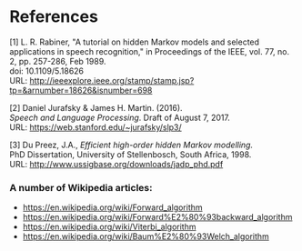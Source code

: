 # References
[1] L. R. Rabiner, "A tutorial on hidden Markov models and selected applications in speech recognition," in Proceedings of the IEEE, vol. 77, no. 2, pp. 257-286, Feb 1989.  
doi: 10.1109/5.18626   
URL: http://ieeexplore.ieee.org/stamp/stamp.jsp?tp=&arnumber=18626&isnumber=698  

[2] Daniel Jurafsky & James H. Martin. (2016).  
*Speech and Language Processing*. Draft of August 7, 2017.  
URL: https://web.stanford.edu/~jurafsky/slp3/  

[3] Du Preez, J.A., *Efficient high-order hidden Markov modelling.*  
PhD Dissertation, University of Stellenbosch, South Africa, 1998.  
URL: http://www.ussigbase.org/downloads/jadp_phd.pdf  

### A number of Wikipedia articles:  
* https://en.wikipedia.org/wiki/Forward_algorithm  
* https://en.wikipedia.org/wiki/Forward%E2%80%93backward_algorithm  
* https://en.wikipedia.org/wiki/Viterbi_algorithm  
* https://en.wikipedia.org/wiki/Baum%E2%80%93Welch_algorithm
